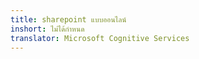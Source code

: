 ```yaml
---
title: sharepoint แบบออนไลน์
inshort: ไม่ได้กำหนด
translator: Microsoft Cognitive Services
---
```




